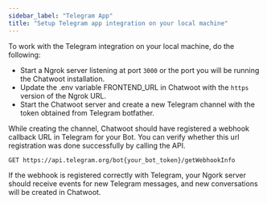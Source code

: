 ```yaml
---
sidebar_label: "Telegram App"
title: "Setup Telegram app integration on your local machine"
---
```


To work with the Telegram integration on your local machine, do the following:

- Start a Ngrok server listening at port `3000` or the port you will be running the Chatwoot installation.
- Update the .env variable FRONTEND_URL in Chatwoot with the `https` version of the Ngrok URL.
- Start the Chatwoot server and create a new Telegram channel with the token obtained from Telegram botfather.

While creating the channel, Chatwoot should have registered a webhook callback URL in Telegram for your Bot. You can verify whether this url registration was done successfully by calling the API.

```
GET https://api.telegram.org/bot{your_bot_token}/getWebhookInfo
```

If the webhook is registered correctly with Telegram, your Ngork server should receive events for new Telegram messages, and new conversations will be created in Chatwoot.
